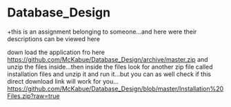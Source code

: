 # Database_Design
+this is an assignment belonging to someone...and here were their descriptions can be viewed here

down load the application fro here https://github.com/McKabue/Database_Design/archive/master.zip and unzip the files inside...then inside the files look for another zip file called installation files and unzip it and run it...but you can as well check if this direct download link will work for you... https://github.com/McKabue/Database_Design/blob/master/Installation%20Files.zip?raw=true
